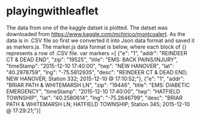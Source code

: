 # playingwithleaflet
 The data from one of the kaggle datset is plotted. 
 The datset was downloaded from https://www.kaggle.com/mchirico/montcoalert.
 As the data is in .CSV file so first we converted it into Json data format and saved it as markers.js.
  The marker.js data format is below, where each block of {} represents a row of .CSV file.
  var markers =[
 {"e": "1", "addr": "REINDEER CT & DEAD END", "zip": "19525", "title": "EMS: BACK PAINS/INJURY", "timeStamp": "2015-12-10 17:40:00", "twp": "NEW HANOVER", "lat": "40.2978759", "lng": "-75.5812935", "desc": "REINDEER CT & DEAD END;  NEW HANOVER; Station 332; 2015-12-10 @ 17:10:52;"},
 {"e": "1", "addr": "BRIAR PATH & WHITEMARSH LN", "zip": "19446", "title": "EMS: DIABETIC EMERGENCY", "timeStamp": "2015-12-10 17:40:00", "twp": "HATFIELD TOWNSHIP", "lat": "40.2580614", "lng": "-75.2646799", "desc": "BRIAR PATH & WHITEMARSH LN;  HATFIELD TOWNSHIP; Station 345; 2015-12-10 @ 17:29:21;"}]
